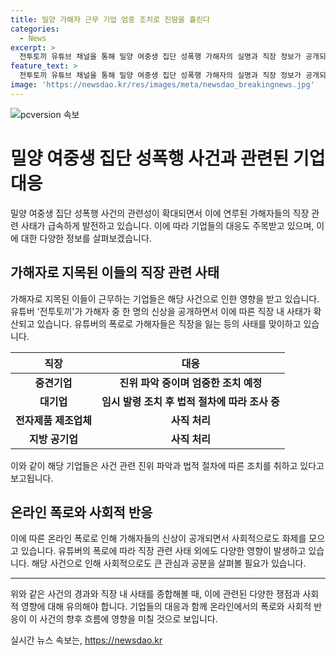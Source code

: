 ```yaml
---
title: 밀양 가해자 근무 기업 엄중 조치로 진땀을 흘린다
categories:
  - News
excerpt: >
  전투토끼 유튜브 채널을 통해 밀양 여중생 집단 성폭행 가해자의 실명과 직장 정보가 공개되며 논란이 일고 있다. 해당 기업들은 책임감을 갖고 진위를 파악 중이라 밝히면서 조치를 취할 예정이다. 가해자들은 폭로로 인해 직장을 잃거나 사직 처리되는 등 사적·법적 제재를 받고 있으며, 이에 대한 논란도 제기되고 있다. 2004년 발생한 사건이 재주목받으면서 가해자들의 신상 공개와 사적 제재에 대한 논란도 함께 불거지고 있다.
feature_text: >
  전투토끼 유튜브 채널을 통해 밀양 여중생 집단 성폭행 가해자의 실명과 직장 정보가 공개되며 논란이 일고 있다. 해당 기업들은 책임감을 갖고 진위를 파악 중이라 밝히면서 조치를 취할 예정이다. 가해자들은 폭로로 인해 직장을 잃거나 사직 처리되는 등 사적·법적 제재를 받고 있으며, 이에 대한 논란도 제기되고 있다. 2004년 발생한 사건이 재주목받으면서 가해자들의 신상 공개와 사적 제재에 대한 논란도 함께 불거지고 있다.
image: 'https://newsdao.kr/res/images/meta/newsdao_breakingnews.jpg'
---
```


<p><img src="https://newsdao.kr/res/images/meta/newsdao_breakingnews.jpg" alt="pcversion 속보" /></p>

<h1>밀양 여중생 집단 성폭행 사건과 관련된 기업 대응</h1>

<p data-ke-size="size16">밀양 여중생 집단 성폭행 사건의 관련성이 확대되면서 이에 연루된 가해자들의 직장 관련 사태가 급속하게 발전하고 있습니다. 이에 따라 기업들의 대응도 주목받고 있으며, 이에 대한 다양한 정보를 살펴보겠습니다.</p>

<h2>가해자로 지목된 이들의 직장 관련 사태</h2>

<p data-ke-size="size16">가해자로 지목된 이들이 근무하는 기업들은 해당 사건으로 인한 영향을 받고 있습니다. 유튜버 '전투토끼'가 가해자 중 한 명의 신상을 공개하면서 이에 따른 직장 내 사태가 확산되고 있습니다. 유튜버의 폭로로 가해자들은 직장을 잃는 등의 사태를 맞이하고 있습니다.</p>

<table>
    <thead>
        <tr>
            <th scope="col">직장</th>
            <th scope="col">대응</th>
        </tr>
    </thead>
    <tbody>
        <tr>
            <td style="text-align: center; height: 17px;"><b>중견기업</b></td>
            <td style="text-align: center; height: 17px;"><b>진위 파악 중이며 엄중한 조치 예정</b></td>
        </tr>
        <tr>
            <td style="text-align: center; height: 17px;"><b>대기업</b></td>
            <td style="text-align: center; height: 17px;"><b>임시 발령 조치 후 법적 절차에 따라 조사 중</b></td>
        </tr>
        <tr>
            <td style="text-align: center; height: 17px;"><b>전자제품 제조업체</b></td>
            <td style="text-align: center; height: 17px;"><b>사직 처리</b></td>
        </tr>
        <tr>
            <td style="text-align: center; height: 17px;"><b>지방 공기업</b></td>
            <td style="text-align: center; height: 17px;"><b>사직 처리</b></td>
        </tr>
    </tbody>
</table>

<p data-ke-size="size16">이와 같이 해당 기업들은 사건 관련 진위 파악과 법적 절차에 따른 조치를 취하고 있다고 보고됩니다.</p>

<h2>온라인 폭로와 사회적 반응</h2>

<p data-ke-size="size16">이에 따른 온라인 폭로로 인해 가해자들의 신상이 공개되면서 사회적으로도 화제를 모으고 있습니다. 유튜버의 폭로에 따라 직장 관련 사태 외에도 다양한 영향이 발생하고 있습니다. 해당 사건으로 인해 사회적으로도 큰 관심과 공분을 살펴볼 필요가 있습니다.</p>

<hr>

<p data-ke-size="size16">위와 같은 사건의 경과와 직장 내 사태를 종합해볼 때, 이에 관련된 다양한 쟁점과 사회적 영향에 대해 유의해야 합니다. 기업들의 대응과 함께 온라인에서의 폭로와 사회적 반응이 이 사건의 향후 흐름에 영향을 미칠 것으로 보입니다.</p>
실시간 뉴스 속보는, <a href="https://newsdao.kr" rel="dofollow">https://newsdao.kr</a>


